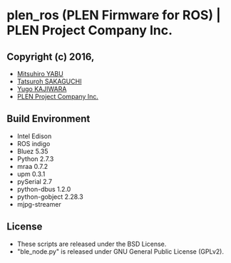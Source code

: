 plen_ros (PLEN Firmware for ROS) | PLEN Project Company Inc.
================================================================================
## Copyright (c) 2016,
- [Mitsuhiro YABU](https://github.com/MitsuhiroYabu)
- [Tatsuroh SAKAGUCHI](https://github.com/Tacha-S)
- [Yugo KAJIWARA](https://github.com/musubi05)
- [PLEN Project Company Inc.](https://plen.jp)

## Build Environment
- Intel Edison
- ROS indigo
- Bluez 5.35
- Python 2.7.3
- mraa 0.7.2
- upm 0.3.1
- pySerial 2.7
- python-dbus 1.2.0
- python-gobject 2.28.3
- mjpg-streamer

## License
- These scripts are released under the BSD License.
- "ble_node.py" is released under GNU General Public License (GPLv2).
